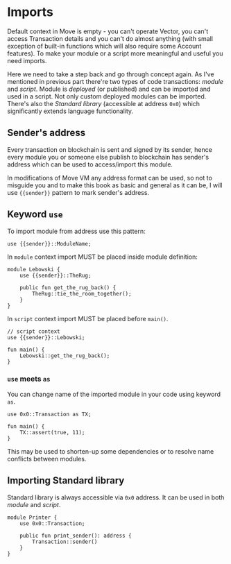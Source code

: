 # Imports

Default context in Move is empty - you can't operate Vector, you can't access Transaction details and you can't do almost anything (with small exception of built-in functions which will also require some Account features). To make your module or a script more meaningful and useful you need imports.

Here we need to take a step back and go through concept again. As I've mentioned in previous part there're two types of code transactions: *module* and *script*. Module is *deployed* (or published) and can be imported and used in a script. Not only custom deployed modules can be imported. There's also the *Standard library* (accessible at address `0x0`) which significantly extends language functionality.

## Sender's address

Every transaction on blockchain is sent and signed by its sender, hence every module you or someone else publish to blockchain has sender's address which can be used to access/import this module.

In modifications of Move VM any address format can be used, so not to misguide you and to make this book as basic and general as it can be, I will use `{{sender}}` pattern to mark sender's address.

## Keyword `use`

To import module from address use this pattern:
```Move
use {{sender}}::ModuleName;
```

In `module` context import MUST be placed inside module definition:
```Move
module Lebowski {
    use {{sender}}::TheRug;

    public fun get_the_rug_back() {
        TheRug::tie_the_room_together();
    }
}
```

In `script` context import MUST be placed before `main()`.
```Move
// script context
use {{sender}}::Lebowski;

fun main() {
    Lebowski::get_the_rug_back();
}
```

### `use` meets `as`

You can change name of the imported module in your code using keyword `as`.

```Move
use 0x0::Transaction as TX;

fun main() {
    TX::assert(true, 11);
}
```

This may be used to shorten-up some dependencies or to resolve name conflicts between modules.

## Importing Standard library

Standard library is always accessible via `0x0` address. It can be used in both *module* and *script*.

```Move
module Printer {
    use 0x0::Transaction;

    public fun print_sender(): address {
        Transaction::sender()
    }
}
```

